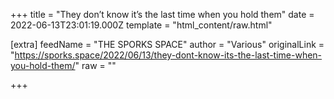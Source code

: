 
+++
title = "They don’t know it’s the last time when you hold them"
date = 2022-06-13T23:01:19.000Z
template = "html_content/raw.html"

[extra]
feedName = "THE SPORKS SPACE"
author = "Various"
originalLink = "https://sporks.space/2022/06/13/they-dont-know-its-the-last-time-when-you-hold-them/"
raw = ""

+++

